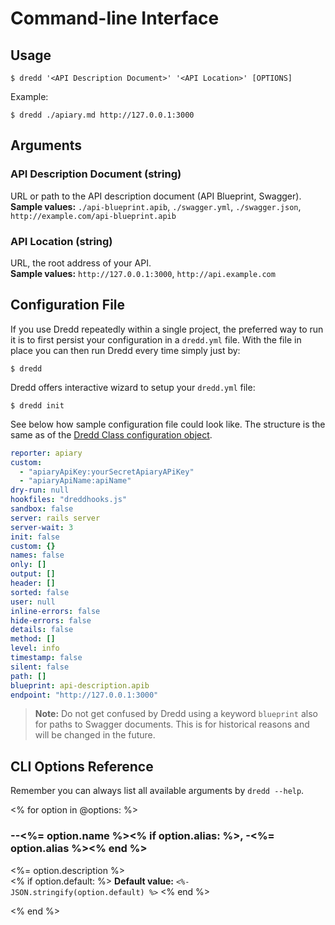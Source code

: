 # Command-line Interface

## Usage

```
$ dredd '<API Description Document>' '<API Location>' [OPTIONS]
```

Example:

```
$ dredd ./apiary.md http://127.0.0.1:3000
```

## Arguments

### API Description Document (string)

URL or path to the API description document (API Blueprint, Swagger).<br>
**Sample values:** `./api-blueprint.apib`, `./swagger.yml`, `./swagger.json`, `http://example.com/api-blueprint.apib`

### API Location (string)

URL, the root address of your API.<br>
**Sample values:** `http://127.0.0.1:3000`, `http://api.example.com`

## Configuration File

If you use Dredd repeatedly within a single project, the preferred way to run it is to first persist your configuration in a `dredd.yml` file. With the file in place you can then run Dredd every time simply just by:

```
$ dredd
```

Dredd offers interactive wizard to setup your `dredd.yml` file:

```
$ dredd init
```

See below how sample configuration file could look like. The structure is
the same as of the [Dredd Class configuration object](usage-js.md#configuration-object-for-dredd-class).

```yaml
reporter: apiary
custom:
  - "apiaryApiKey:yourSecretApiaryAPiKey"
  - "apiaryApiName:apiName"
dry-run: null
hookfiles: "dreddhooks.js"
sandbox: false
server: rails server
server-wait: 3
init: false
custom: {}
names: false
only: []
output: []
header: []
sorted: false
user: null
inline-errors: false
hide-errors: false
details: false
method: []
level: info
timestamp: false
silent: false
path: []
blueprint: api-description.apib
endpoint: "http://127.0.0.1:3000"
```

> **Note:** Do not get confused by Dredd using a keyword `blueprint` also for paths to Swagger documents. This is for historical reasons and will be changed in the future.

## CLI Options Reference

Remember you can always list all available arguments by `dredd --help`.

<% for option in @options: %>
<a name="-<%= option.name %><% if option.alias: %>-<%= option.alias %><% end %>"></a><!-- legacy MkDocs anchor -->

### \-\-<%= option.name %><% if option.alias: %>, -<%= option.alias %><% end %>

<%= option.description %><br>
<% if option.default: %>
**Default value:** `<%- JSON.stringify(option.default) %>`
<% end %>

<% end %>
